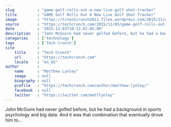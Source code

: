 ```yaml
---
slug          : "game-golf-rolls-out-a-new-live-golf-shot-tracker"
title         : "GAME Golf Rolls Out A New Live Golf Shot Tracker"
image         : "https://tctechcrunch2011.files.wordpress.com/2015/11/game_iosandroid_device_lockup.jpg?w=764&h=400&crop=1"
source        : "https://techcrunch.com/2015/11/03/game-golf-rolls-out-a-new-live-golf-swing-tracker/"
date          : "2015-11-03T10:13:01-02:00"
description   : "John McGuire had never golfed before, but he had a background in sports psychology and big data. And it was that combination that eventually drove him to..."
categories    : ['technology']
tags          : ['Tech Crunch']
site          :
    title     : "Tech Crunch"
    url       : "https://techcrunch.com"
    locale    : "en_US"
author        :
    name      : "Matthew Lynley"
    image     : null
    biography : null
    profile   : "https://techcrunch.com/author/matthew-lynley/"
    facebook  : null
    twitter   : "https://twitter.com/mattlynley"
---
```


John McGuire had never golfed before, but he had a background in sports psychology and big data. And it was that combination that eventually drove him to...
